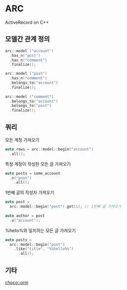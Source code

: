 # ARC

ActiveRecord on C++

모델간 관계 정의
----
```C++
arc::model ("account")
  .has_n("post")
  .has_n("comment")
  .finalize();

arc::model ("post")
  .has_n("comment")
  .belongs_to("account")
  .finalize();
  
arc::model ("comment")
  .belongs_to("account")
  .belongs_to("post")
  .finalize();
```

쿼리
----
모든 계정 가져오기
```C++
auto rows = arc::model::begin("account")
  .all();
```
특정 계정이 작성한 모든 글 가져오기
```C++
auto posts = some_account
  .n("post")
    .all();
```
1번째 글의 작성자 가져오기
```C++
auto post = 
  arc::model::begin("post").get(1); // 1번째 글 가져오기
  
auto author = post
  .o("account");
```
%hello%와 일치하는 모든 글 가져오기
```C++
auto posts =
  arc::model::begin("post")
    .like("title", "%%hello%%")
      .all();
```


기타
----
[choco::orm](https://github.com/pjc0247/choco_for_nnext/tree/master/src/choco_2/choco/orm)
